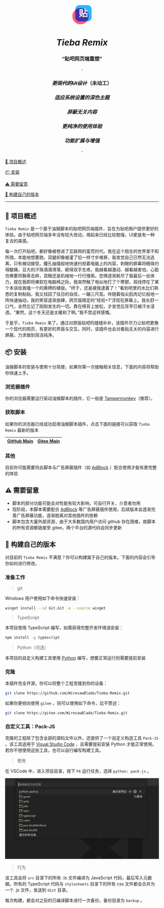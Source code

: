 <div align="center">

![](images/main/icon64.png)

</div>

<div align="center">

# *Tieba Remix*

### “贴吧网页端重塑”

**·**

### ~~*更现代的UI设计*~~（未动工）

### *适应系统设置的深色主题*

### *屏蔽无关内容*

### *更纯净的使用体验*

### *功能扩展与增强*

**·**

</div>

[📙 项目概述](#📙-项目概述)

[📦 安装](#📦-安装)

[⚠ 需要留意](#⚠-需要留意)

[🔧 构建自己的版本](#🔧-构建自己的版本)

---

## 📙 项目概述

`Tieba Remix` 是一个基于油猴脚本的贴吧网页端插件，旨在为贴吧用户提供更好的体验。由于贴吧网页端多年没有较大改动，用起来已经比较勉强，UI更是有一种复古的美感。

每一次打开贴吧，都好像被卷进了互联网的蛮荒时代。我在这个陌生的世界里不知所措，本能地想要跑，双腿却像被灌了铅一样寸步难移，我发觉自己已然无法逃离，只有被动接受。瞳孔抽搐般地快速扫视着电脑上的内容，刺眼的屏幕将眼珠灼得酸痛，豆大的汗珠滴滴滑落，砸得双手生疼。我越看越激动、越看越害怕，心脏仿佛要将胸骨击碎，双眼还是机械地一行行搜索。恐惧逐渐耗尽了我最后一丝体力，就在我即将瘫软在电脑椅之际，我突然触了电似地打了个寒颤，视线停在了某个本该给我嗑一个的黄牌的楼层。“终于，还是被我逮着了！”看到吧里的水比们熟悉的复制粘贴，我又找回了往日的自信，一蹦三尺高。伴随着指尖肌肉记忆般地一阵快速抽动，我的笑容逐渐放肆，网页版限定的“经验+1”浮现在屏幕上。我长舒一口气，全然忘记了刚刚发生的一切。靠在椅背上放松，才发觉后背早已被汗水浸透。“果然，这个冬天还是太暖和了啊。”我不禁这样感慨。

于是乎，`Tieba Remix` 来了。通过对原版贴吧的缝缝补补，该插件尽力让贴吧更像一个现代的网页，有更好的界面与交互。同时，该插件也会对看贴无关的内容进行屏蔽，力求做到简洁纯净。

## 📦 安装

油猴脚本的安装与使用十分简便，如果你第一次接触相关信息，下面的内容将帮助你快速上手。

### 浏览器插件

你的浏览器需要运行驱动油猴脚本的插件，它一般是 [Tampermonkey](https://www.tampermonkey.net/)（推荐）。

### 获取脚本

如果你的浏览器已经成功启用油猴脚本插件，点击下面的链接可以获取 `Tieba Remix` 最新的版本

| [GitHub Main](https://raw.githubusercontent.com/WiresawBlade/Tieba-Remix/main/dist/tieba-remix.js) | [Gitee Main](https://gitee.com/WiresawBlade/Tieba-Remix/raw/main/dist/tieba-remix.js) |
| -------------------------------------------------------------------------------------------------- | ------------------------------------------------------------------- |

### 其他
目前你可能需要将此脚本与广告屏蔽插件（如 [AdBlock](https://getadblock.com/) ）配合使用才能有更完整的体验

## ⚠ 需要留意

+ 脚本的部分功能可能会对性能有较大影响，可自行开关，介意者勿用
+ 现阶段，本脚本需要配合 [AdBlock](https://getadblock.com/) 等广告屏蔽插件使用，后续版本会逐渐完善广告屏蔽功能，逐渐脱离对其他插件的依赖
+ 脚本包含大量外部资源，由于大多数国内用户访问 github 存在困难，故脚本的所有资源都链接至 gitee，两个平台的源代码会同步更新

## 🔧 构建自己的版本

对目前的 `Tieba Remix` 不满意？你可以构建属于自己的版本。下面的内容会引导你如何进行修改。

### 准备工作

> git

Windows 用户使用如下命令快速安装：

```bash
winget install --id Git.Git -e --source winget
```

> TypeScript
  
本项目使用 TypeScript 编写，如需获得完整开发环境请安装：

```bash
npm install -g typescript
```

> Python（可选）
  
本项目的自定义构建工具使用 [Python](https://www.python.org/) 编写，想要正常运行则需要提前安装

### 克隆

本插件完全开源，你可以将整个工程克隆到你的设备：

```bash
git clone https://github.com/WiresawBlade/Tieba-Remix.git
```

如果你更倾向使用 `gitee` ，则可以使用如下命令，后不赘述：
```bash
git clone https://gitee.com/WiresawBlade/Tieba-Remix.git
```

### 自定义工具：Pack-JS

克隆的工程除了包含全部的源码文件以外，还提供了一个自定义构造工具 `Pack-JS` 。该工具适用于 [Visual Studio Code](https://code.visualstudio.com/) ，且需要提前安装 Python 才能正常使用。若你不想使用这些工具，也可以自行编写构建工具。

> 使用

在 VSCode 中，进入项目目录，按下 `F6` 运行任务，选择 `python: pack-js` 。

![F6 任务列表](images/docs/devtools-0.png)

> 行为

该工具会将 `src` 目录下的所有 .ts 文件编译为 JavaScript 代码，最后写入元数据。所有的 TypeScript 代码与 `stylesheets` 目录下的所有 css 文件都会合并为一个 .js 文件，发送到 `dist` 目录。

每次构建，都会对之前的已编译脚本进行一次备份，备份目录为 `backup` 。
